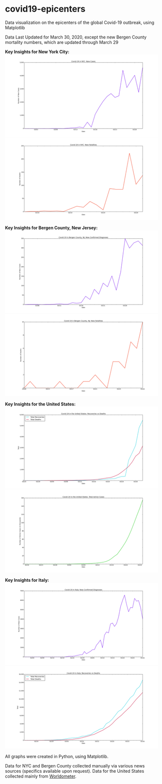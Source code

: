 # covid19-epicenters
Data visualization on the epicenters of the global Covid-19 outbreak, using Matplotlib

Data Last Updated for March 30, 2020, except the new Bergen County mortality numbers, which are updated through March 29

**Key Insights for New York City:**
![NYC New Cases Each Day](./nyc/n-nc.png)
![NYC New Deaths Each Day](./nyc/n-nd.png)

**Key Insights for Bergen County, New Jersey:**
![Bergen County New Cases Each Day](./bergen-county/b-nc.png)
![Bergen County New Deaths Each Day](./bergen-county/b-nd.png)

**Key Insights for the United States:**
![USA Recoveries vs Deaths](./usa/us-rvd.png)
![USA Active Cases](./usa/us-a.png)

**Key Insights for Italy:**
![Italy New Cases](./italy/it-nc.png)
![Italy Recoveries vs Deaths](./italy/it-rvd.png)

All graphs were created in Python, using Matplotlib.

Data for NYC and Bergen County collected manually via various news sources (specifics available upon request). Data for the United States collected mainly from [Worldometer](https://www.worldometers.info/coronavirus/country/us/).
